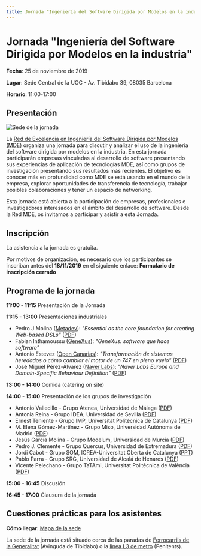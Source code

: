 ```yaml
---
title: Jornada "Ingeniería del Software Dirigida por Modelos en la industria" - Red MDE
---
```


# Jornada "Ingeniería del Software Dirigida por Modelos en la industria"

**Fecha**: 25 de noviembre de 2019

**Lugar**: Sede Central de la UOC - Av. Tibidabo 39, 08035 Barcelona

**Horario**: 11:00-17:00

## Presentación 

![Sede de la jornada](https://mde-network.github.io/img/Sede_UOC.jpg "Sede de la jornada")

La [Red de Excelencia en Ingeniería del Software Dirigida por Modelos (MDE)](https://mde-network.github.io) organiza una jornada para discutir y analizar el uso de la ingeniería del software dirigida por modelos en la industria. 
En esta jornada participarán empresas vinculadas al desarrollo de software presentando sus experiencias de aplicación de tecnologías MDE, así como grupos de investigación presentando sus resultados más recientes.
El objetivo es conocer más en profundidad como MDE se está usando en el mundo de la empresa, explorar oportunidades de transferencia de tecnología, trabajar posibles colaboraciones y tener un espacio de networking.

Esta jornada está abierta a la participación de empresas, profesionales e investigadores interesados en el ámbito del desarrollo de software. Desde la Red MDE, os invitamos a participar y asistir a esta Jornada.

## Inscripción

La asistencia a la jornada es gratuita. 

Por motivos de organización, es necesario que los participantes se inscriban antes del **18/11/2019** en el siguiente enlace: **Formulario de inscripción cerrado**

## Programa de la jornada

**11:00 - 11:15** Presentación de la Jornada

**11:15 - 13:00** Presentaciones industriales

* Pedro J Molina ([Metadev](https://metadev.pro/)): *"Essential as the core foundation for creating Web-based DSLs"*
([PDF](https://mde-network.github.io/docs/events/mde-industry-day/Metadev.pdf))
* Fabian Inthamoussu ([GeneXus](https://www.genexus.com/es/)): *"GeneXus: software que hace software"*
* Antonio Estevez ([Open Canarias](https://www.opencanarias.com/)): *"Transformación de sistemas heredados o cómo cambiar el motor de un 747 en pleno vuelo"* ([PDF](https://mde-network.github.io/docs/events/mde-industry-day/OpenCanarias.pdf))
* José Miguel Pérez-Álvarez ([Naver Labs](https://www.europe.naverlabs.com)): *"Naver Labs Europe and Domain-Specific Behaviour Definition"*
([PDF](https://mde-network.github.io/docs/events/mde-industry-day/NaverLabs.pdf))

**13:00 - 14:00** Comida (cátering on site)

**14:00 - 15:00** Presentación de los grupos de investigación

* Antonio Vallecillo - Grupo Atenea, Universidad de Málaga ([PDF](https://mde-network.github.io/docs/events/mde-industry-day/Atenea.pdf))
* Antonia Reina - Grupo IDEA, Universidad de Sevilla ([PDF](https://mde-network.github.io/docs/events/mde-industry-day/IDEA.pdf))
* Ernest Teniente - Grupo IMP, Universitat Politécnica de Catalunya ([PDF](https://mde-network.github.io/docs/events/mde-industry-day/IMP.pdf))
* M. Elena Gómez-Martínez - Grupo Miso, Universidad Autónoma de Madrid ([PDF](https://mde-network.github.io/docs/events/mde-industry-day/Miso.pdf))
* Jesús García Molina - Grupo Modelum, Universidad de Murcia ([PDF](https://mde-network.github.io/docs/events/mde-industry-day/Modelum.pdf))
* Pedro J. Clemente - Grupo Quercus, Universidad de Extremadura ([PDF](https://mde-network.github.io/docs/events/mde-industry-day/Quercus.pdf))
* Jordi Cabot - Grupo SOM, ICREA-Universitat Oberta de Catalunya ([PPT](https://mde-network.github.io/docs/events/mde-industry-day/SOMTeam.pptx))
* Pablo Parra - Grupo SRG, Universidad de Alcalá de Henares ([PDF](https://mde-network.github.io/docs/events/mde-industry-day/SRG.pdf))
* Vicente Pelechano - Grupo TaTAmi, Universitat Politècnica de València ([PDF](https://mde-network.github.io/docs/events/mde-industry-day/TaTAmi.pdf))

**15:00 - 16:45** Discusión

**16:45 - 17:00** Clausura de la jornada

## Cuestiones prácticas para los asistentes

**Cómo llegar**: [Mapa de la sede](https://www.google.es/maps/dir//Av.+del+Tibidabo,+39,+08035+Barcelona/@41.4149071,2.1313266,17z/data=!4m9!4m8!1m0!1m5!1m1!1s0x12a4981b11c19b0b:0x6f5d399a124c4b7c!2m2!1d2.1335153!2d41.4149071!3e3)

La sede de la jornada está situado cerca de las paradas de [Ferrocarrils de la Generalitat](https://www.fgc.cat/es/) (Avinguda de Tibidabo) o la [línea L3 de metro](https://www.tmb.cat/es/home) (Penitents). 




